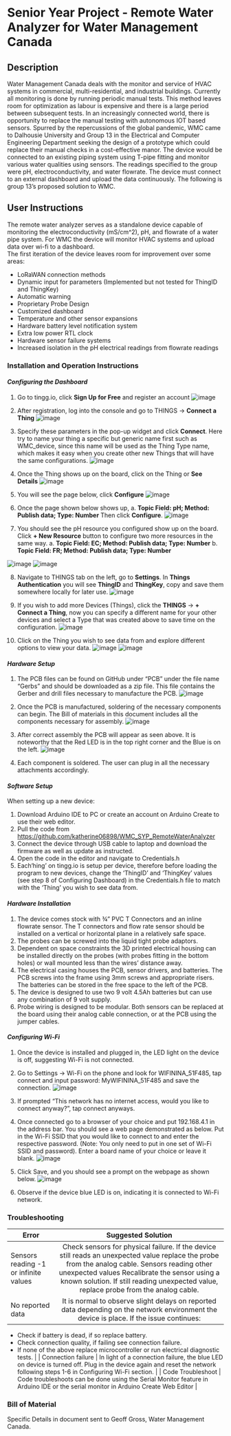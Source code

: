 # Senior Year Project - Remote Water Analyzer for Water Management Canada
## Description
  Water Management Canada deals with the monitor and service of HVAC systems in commercial, multi-residential, and industrial buildings. Currently all monitoring is done by running periodic manual tests. This method leaves room for optimization as labour is expensive and there is a large period between subsequent tests. In an increasingly connected world, there is opportunity to replace the manual testing with autonomous IOT based sensors.  Spurred by the repercussions of the global pandemic, WMC came to Dalhousie University and Group 13 in the Electrical and Computer Engineering Department seeking the design of a prototype which could replace their manual checks in a cost-effective manor.  The device would be connected to an existing piping system using T-pipe fitting and monitor various water qualities using sensors. The readings specified to the group were pH, electroconductivity, and water flowrate. The device must connect to an external dashboard and upload the data continuously. The following is group 13’s proposed solution to WMC.
  
## User Instructions
  The remote water analyzer serves as a standalone device capable of monitoring the electroconductivity (mS/cm^2), pH, and flowrate of a water pipe system.  For WMC the device will monitor HVAC systems and upload data over wi-fi to a dashboard.  
The first iteration of the device leaves room for improvement over some areas:
-	LoRaWAN connection methods
-	Dynamic input for parameters (Implemented but not tested for ThingID and ThingKey)
-	Automatic warning
-	Proprietary Probe Design
-	Customized dashboard
-	Temperature and other sensor expansions
-	Hardware battery level notification system
-	Extra low power RTL clock
-	Hardware sensor failure systems
-	Increased isolation in the pH electrical readings from flowrate readings

### Installation and Operation Instructions
#### *Configuring the Dashboard*
1.	Go to tingg.io, click **Sign Up for Free** and register an account 
 ![image](https://user-images.githubusercontent.com/36083529/117103713-6b88b180-adad-11eb-8bdb-8b1a1d27079d.png)
 
2.	After registration, log into the console and go to THINGS -> **Connect a Thing** 
 ![image](https://user-images.githubusercontent.com/36083529/117103736-75121980-adad-11eb-9965-11c943761bf0.png)
 
3.	Specify these parameters in the pop-up widget and click **Connect**. Here try to name your thing a specific but generic name first such as WMC_device, since this name will be used as the Thing Type name, which makes it easy when you create other new Things that will have the same configurations.
 ![image](https://user-images.githubusercontent.com/36083529/117103825-a1c63100-adad-11eb-9fbb-52c3c5c5b6c7.png)
 
4.	Once the Thing shows up on the board, click on the Thing or **See Details**
 ![image](https://user-images.githubusercontent.com/36083529/117103831-a7bc1200-adad-11eb-8b4e-6a7be863d23f.png)

5.	You will see the page below, click **Configure**
 ![image](https://user-images.githubusercontent.com/36083529/117103865-b9051e80-adad-11eb-9323-f7b733685226.png)

6.	Once the page shown below shows up, 
a.	**Topic Field: pH; Method: Publish data; Type: Number**
Then click **Configure**.
 ![image](https://user-images.githubusercontent.com/36083529/117103878-c15d5980-adad-11eb-986d-ba051eac953a.png)
 
7.	You should see the pH resource you configured show up on the board. Click **+ New Resource** button to configure two more resources in the same way.
a.	**Topic Field: EC; Method: Publish data; Type: Number**
b.	**Topic Field: FR; Method: Publish data; Type: Number**

  ![image](https://user-images.githubusercontent.com/36083529/117104140-32047600-adae-11eb-9421-fe327839acf5.png)
  ![image](https://user-images.githubusercontent.com/36083529/117104150-3761c080-adae-11eb-8b1f-9d50800e510c.png)


8.	Navigate to THINGS tab on the left, go to **Settings**. In **Things Authentication** you will see **ThingID** and **ThingKey**, copy and save them somewhere locally for later use.
  ![image](https://user-images.githubusercontent.com/36083529/117104176-45174600-adae-11eb-8e4d-18e01698a170.png)

 
9.	If you wish to add more Devices (Things), click the **THINGS** -> **+ Connect a Thing**, now you can specify a different name for your other devices and select a Type that was created above to save time on the configuration.
  ![image](https://user-images.githubusercontent.com/36083529/117104188-4b0d2700-adae-11eb-8bc8-bc279156e7c7.png)

10.	Click on the Thing you wish to see data from and explore different options to view your data.
  ![image](https://user-images.githubusercontent.com/36083529/117104210-53656200-adae-11eb-90e7-a1708d26b4db.png)
  ![image](https://user-images.githubusercontent.com/36083529/117104221-57917f80-adae-11eb-9ada-6689daa0168f.png)


#### *Hardware Setup*
1.	The PCB files can be found on GitHub under “PCB” under the file name “Gerbs” and should be downloaded as a zip file. This file contains the Gerber and drill files necessary to manufacture the PCB. 
  ![image](https://user-images.githubusercontent.com/36083529/117104446-b9ea8000-adae-11eb-856c-8bde4ac70a76.png)

2.	Once the PCB is manufactured, soldering of the necessary components can begin. The Bill of materials in this document includes all the components necessary for assembly. 
  ![image](https://user-images.githubusercontent.com/36083529/117104453-bd7e0700-adae-11eb-850b-b9f1912ff96b.png)

3.	After correct assembly the PCB will appear as seen above. It is noteworthy that the Red LED is in the top right corner and the Blue is on the left. 
  ![image](https://user-images.githubusercontent.com/36083529/117104473-c5d64200-adae-11eb-8e54-8a2f6b33cfe4.png)

4.	Each component is soldered. The user can plug in all the necessary attachments accordingly. 


#### *Software Setup*
When setting up a new device:
1.	Download Arduino IDE to PC or create an account on Arduino Create to use their web editor.
2.	Pull the code from  https://github.com/katherine06898/WMC_SYP_RemoteWaterAnalyzer
3.	Connect the device through USB cable to laptop and download the firmware as well as update as instructed.
4.	Open the code in the editor and navigate to Credentials.h
5.	Each‘hing’ on tingg.io is setup per device, therefore before loading the program to new devices, change the ‘ThingID’ and ‘ThingKey’ values (see step 8 of Configuring Dashboard) in the Credentials.h file to match with the ‘Thing’ you wish to see data from.

#### *Hardware Installation*
1.	The device comes stock with ¾” PVC T Connectors and an inline flowrate sensor.  The T connectors and flow rate sensor should be installed on a vertical or horizontal plane in a relatively safe space.
2.	The probes can be screwed into the liquid tight probe adaptors. 
3.	Dependent on space constraints the 3D printed electrical housing can be installed directly on the probes (with probes fitting in the bottom holes) or wall mounted less than the wires’ distance away.  
4.	The electrical casing houses the PCB, sensor drivers, and batteries.  The PCB screws into the frame using 3mm screws and appropriate risers.  The batteries can be stored in the free space to the left of the PCB.
5.	The device is designed to use two 9 volt 4.5Ah batteries but can use any combination of 9 volt supply.
6.	Probe wiring is designed to be modular.  Both sensors can be replaced at the board using their analog cable connection, or at the PCB using the jumper cables.  


#### *Configuring Wi-Fi*
1.	Once the device is installed and plugged in, the LED light on the device is off, suggesting Wi-Fi is not connected.
2.	Go to Settings -> Wi-Fi on the phone and look for WIFININA_51F485, tap connect and input password: MyWIFININA_51F485 and save the connection.
  ![image](https://user-images.githubusercontent.com/36083529/117104569-f4ecb380-adae-11eb-9100-b79aa5271c15.png)

3.	If prompted “This network has no internet access, would you like to connect anyway?”, tap connect anyways.
4.	Once connected go to a browser of your choice and put 192.168.4.1 in the address bar. You should see a web page demonstrated as below. Put in the Wi-Fi SSID that you would like to connect to and enter the respective password. (Note: You only need to put in one set of Wi-Fi SSID and password). Enter a board name of your choice or leave it blank.
  ![image](https://user-images.githubusercontent.com/36083529/117104578-fae29480-adae-11eb-8ecb-ab3f719f6e6b.png)

5.	Click Save, and you should see a prompt on the webpage as shown below. 
  ![image](https://user-images.githubusercontent.com/36083529/117104596-046bfc80-adaf-11eb-92ed-64938c919ca2.png)

6.	Observe if the device blue LED is on, indicating it is connected to Wi-Fi network.

### Troubleshooting
| Error                                    | Suggested Solution           | 
| -----------------------------------------|:----------------------------:|
| Sensors reading -1 or infinite values    | Check sensors for physical failure. If the device still reads an unexpected value replace the probe from the analog cable. Sensors reading other unexpected values	Recalibrate the sensor using a known solution. If still reading unexpected value, replace probe from the analog cable. |
| No reported data    | It is normal to observe slight delays on reported data depending on the network environment the device is place. If the issue continues:
-	Check if battery is dead, if so replace battery.
-	Check connection quality, if failing see connection failure.
-	If none of the above replace microcontroller or run electrical diagnostic tests.   |
| Connection failure | In light of a connection failure, the blue LED on device is turned off. Plug in the device again and reset the network following steps 1-6 in Configuring Wi-Fi section.    |
| Code Troubleshoot  | Code troubleshoots can be done using the Serial Monitor feature in Arduino IDE or the serial monitor in Arduino Create Web Editor |
	 
### Bill of Material
Specific Details in document sent to Geoff Gross, Water Management Canada.
